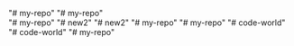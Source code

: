 "# my-repo" 
"# my-repo"   
"# my-repo" 
"# new2" 
"# new2" 
"# my-repo" 
"# my-repo" 
"# code-world" 
"# code-world" 
"# my-repo" 
